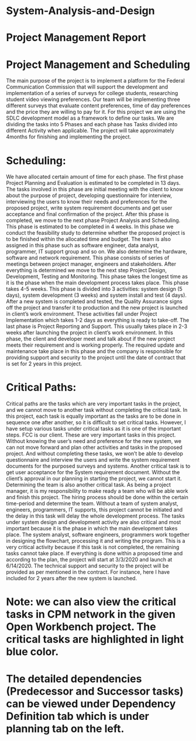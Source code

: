 # System-Analysis-and-Design

# Project Management Report

# Project Management and Scheduling
The main purpose of the project is to implement a platform  for the Federal Communication Commission that will support the development and implementation of a series of surveys for college students, researching student video viewing preferences. Our team will be implementing three different surveys that evaluate content preferences, time of day preferences and the price they are willing to pay for it. For this project we are using the SDLC development model as a framework to define our tasks. We are dividing the tasks into 5 Phases and each phase has Tasks divided into different Activity when applicable. The project will take approximately 4months for finishing and implementing the project.
# Scheduling:
 We have allocated certain amount of time for each phase. The first phase Project Planning and Evaluation is estimated to be completed in 13 days. The tasks involved in this phase are initial meeting with the client to know about the purpose of project, developing questionnaire for interview, interviewing the users to know their needs and preferences for the proposed project, write system requirement documents and get user acceptance and final confirmation of the project. After this phase is completed, we move to the next phase Project Analysis and Scheduling. This phase is estimated to be completed in 4 weeks. In this phase we conduct the feasibility study to determine whether the proposed project is to be finished within the allocated time and budget. The team is also assigned in this phase such as software engineer, data analyst, programmer, IT support group and so on. We also determine the hardware, software and network requirement. This phase consists of series of meetings between project manager, engineers and stakeholders. After everything is determined we move to the next step Project Design, Development, Testing and Monitoring. This phase takes the longest time as it is the phase when the main development process takes place. This phase takes 4-5 weeks. This phase is divided into 3 activities: system design (5 days), system development (3 weeks) and system install and test (4 days). After a new system is completed and tested, the Quality Assurance signs off the project and transfer it to production and the new project is launched in client’s work environment. These activities fall under Project Implementation  which takes 1-2 days as everything is ready to take-off. The last phase is Project Reporting and Support. This usually takes place in 2-3 weeks after launching the project in client’s work environment. In this phase, the client and developer meet and talk about if the new project meets their requirement and is working properly. The required update and maintenance take place in this phase and the company is responsible for providing support and security to the project until the date of contract that is set for 2 years in this project.
# Critical Paths:
Critical paths are the tasks which are very important tasks in the project, and we cannot move to another task without completing the critical task. In this project, each task is equally important as the tasks are to be done in sequence one after another, so it is difficult to set critical tasks. However, I have setup various tasks under critical tasks as it is one of the important steps. FCC is our client. These are very important tasks in this project. Without knowing the user’s need and preference for the new system, we can not move forward and plan other activities and tasks in the proposed project. And without completing these tasks, we won’t be able to develop questionnaire and interview the users and write the system requirement documents for the purposed surveys and systems.
Another critical task is to get user acceptance for the System requirement document. Without the client’s approval in our planning in starting the project, we cannot start it.
Determining the team is also another critical task. As being a project manager, it is my responsibility to  make ready a team who will be able work and finish this project. The hiring process should be done within the certain time-period and determine the team. Without a team of system analyst, engineers, programmers, IT supports, this project cannot be initiated and the delay in this task will delay the whole development process.
The  tasks under system design and development activity are also critical and most important because it is the phase in which the main development takes place. The system analyst, software engineers, programmers work together in designing the flowchart, processing it and writing the program. This is a very critical activity because if this task is not completed, the remaining tasks cannot take place. 
If everything is done within a proposed time and according to the plan, the project will start at 3/3/2020 and launch at 6/14/2020. The technical support and security to the project will be provided as per mentioned in the contract. For instance, here I  have included for 2 years after the  new system is launched.

# Note: we can also view the critical tasks in CPM network in the given Open Workbench project. The critical tasks are highlighted in light blue color.
# The detailed dependencies (Predecessor and Successor tasks) can be viewed under Dependency Definition tab which is under planning tab on the left.
